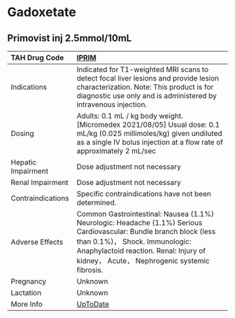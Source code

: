 # Gadoxetate

## Primovist inj 2.5mmol/10mL

| TAH Drug Code      | [IPRIM](https://www.tahsda.org.tw/drugs/hissearch.php?drug_code=IPRIM)                                                                                                                                                                         |
|:-------------------|:-----------------------------------------------------------------------------------------------------------------------------------------------------------------------------------------------------------------------------------------------|
| Indications        | Indicated for T1-weighted MRI scans to detect focal liver lesions and provide lesion characterization. Note: This product is for diagnostic use only and is administered by intravenous injection.                                             |
| Dosing             | Adults: 0.1 mL / kg body weight. [Micromedex 2021/08/05] Usual dose: 0.1 mL/kg (0.025 millimoles/kg) given undiluted as a single IV bolus injection at a flow rate of approximately 2 mL/sec                                                   |
| Hepatic Impairment | Dose adjustment not necessary                                                                                                                                                                                                                  |
| Renal Impairment   | Dose adjustment not necessary                                                                                                                                                                                                                  |
| Contraindications  | Specific contraindications have not been determined.                                                                                                                                                                                           |
| Adverse Effects    | Common Gastrointestinal: Nausea (1.1%) Neurologic: Headache (1.1%) Serious Cardiovascular: Bundle branch block (less than 0.1%)， Shock. Immunologic: Anaphylactoid reaction. Renal: Injury of kidney， Acute， Nephrogenic systemic fibrosis. |
| Pregnancy          | Unknown                                                                                                                                                                                                                                        |
| Lactation          | Unknown                                                                                                                                                                                                                                        |
| More Info          | [UpToDate](https://www.uptodate.com/contents/gadoxetate-drug-information)                                                                                                                                                                      |


